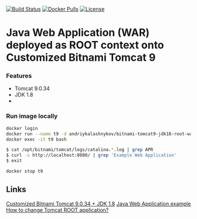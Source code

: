 [![Build Status](https://travis-ci.org/AndriyKalashnykov/bitnami-tomcat9-jdk18-root-war.svg?branch=master)](https://travis-ci.org/AndriyKalashnykov/bitnami-tomcat9-jdk18-root-war)
[![Docker Pulls](https://img.shields.io/docker/pulls/andriykalashnykov/bitnami-tomcat9-jdk18-root-war.svg)](https://hub.docker.com/r/andriykalashnykov/bitnami-tomcat9-jdk18-root-war/)
[![License](https://img.shields.io/hexpm/l/plug.svg?maxAge=2592000)]()

# Java Web Application (WAR) deployed as ROOT context onto Customized Bitnami Tomcat 9

### Features

* Tomcat 9.0.34
* JDK 1.8
* 

### Run image locally

```bash
docker login
docker run --name t9 -d andriykalashnykov/bitnami-tomcat9-jdk18-root-war:latest
docker exec -it t9 bash

$ cat /opt/bitnami/tomcat/logs/catalina.*.log | grep APR
$ curl -s http://localhost:8080/ | grep 'Example Web Application'
$ exit

docker stop t9
```

## Links

[Customized Bitnami Tomcat 9.0.34 + JDK 1.8]:
https://hub.docker.com/r/andriykalashnykov/bitnami-tomcat9-jdk18

[Java Web Application example]: https://github.com/AndriyKalashnykov/tomcat-root-war

[Customized Bitnami Tomcat 9.0.34 + JDK 1.8]
[Java Web Application example]
[How to change Tomcat ROOT application?](https://stackoverflow.com/questions/715506/how-to-change-the-root-application)